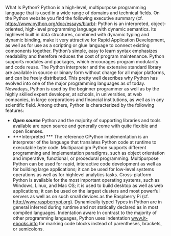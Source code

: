 What Is Python?
Python is a high-level, multipurpose programming language that is used in a wide range of
domains and technical fields. On the Python website you find the following executive
summary (cf. https://www.python.org/doc/essays/blurb):
Python is an interpreted, object-oriented, high-level programming language with dynamic semantics. Its highlevel
built in data structures, combined with dynamic typing and dynamic binding, make it very attractive for
Rapid Application Development, as well as for use as a scripting or glue language to connect existing components
together. Python’s simple, easy to learn syntax emphasizes readability and therefore reduces the cost of program
maintenance. Python supports modules and packages, which encourages program modularity and code reuse. The
Python interpreter and the extensive standard library are available in source or binary form without charge for all
major platforms, and can be freely distributed.
This pretty well describes why Python has evolved into one of the major programming
languages as of today. Nowadays, Python is used by the beginner programmer as well as
by the highly skilled expert developer, at schools, in universities, at web companies, in
large corporations and financial institutions, as well as in any scientific field.
Among others, Python is characterized by the following features:

- ***Open source*** Python and the majority of supporting libraries and tools available are open source
and generally come with quite flexible and open licenses.
- ***Interpreted ***
The reference CPython implementation is an interpreter of the language that
translates Python code at runtime to executable byte code.
Multiparadigm
Python supports different programming and implementation paradigms, such as
object orientation and imperative, functional, or procedural programming.
Multipurpose
Python can be used for rapid, interactive code development as well as for building
large applications; it can be used for low-level systems operations as well as for highlevel
analytics tasks.
Cross-platform
Python is available for the most important operating systems, such as Windows,
Linux, and Mac OS; it is used to build desktop as well as web applications; it can be
used on the largest clusters and most powerful servers as well as on such small
devices as the Raspberry Pi (cf. http://www.raspberrypi.org).
Dynamically typed
Types in Python are in general inferred during runtime and not statically declared as
in most compiled languages.
Indentation aware
In contrast to the majority of other programming languages, Python uses indentation
www.it-ebooks.info
for marking code blocks instead of parentheses, brackets, or semicolons.
